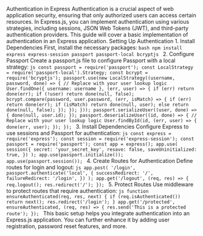 Authentication in Express Authentication is a crucial aspect of web application security, ensuring that only authorized users can access certain resources. In Express.js, you can implement authentication using various strategies, including sessions, JSON Web Tokens (JWT), and third-party authentication providers. This guide will cover a basic implementation of authentication in an Express application. Setting Up Authentication 1. Install Dependencies First, install the necessary packages: ```bash npm install express express-session passport passport-local bcryptjs ``` 2. Configure Passport Create a passport.js file to configure Passport with a local strategy: ```js const passport = require('passport'); const LocalStrategy = require('passport-local').Strategy; const bcrypt = require('bcryptjs'); passport.use(new LocalStrategy((username, password, done) => { // Replace with your user lookup logic User.findOne({ username: username }, (err, user) => { if (err) return done(err); if (!user) return done(null, false); bcrypt.compare(password, user.password, (err, isMatch) => { if (err) return done(err); if (isMatch) return done(null, user); else return done(null, false); }); }); })); passport.serializeUser((user, done) => { done(null, user.id); }); passport.deserializeUser((id, done) => { // Replace with your user lookup logic User.findById(id, (err, user) => { done(err, user); }); }); ``` 3. Install Dependencies Configure Express to use sessions and Passport for authentication: ```js const express = require('express'); const session = require('express-session'); const passport = require('passport'); const app = express(); app.use( session({ secret: 'your_secret_key', resave: false, saveUninitialized: true, }) ); app.use(passport.initialize()); app.use(passport.session()); ``` 4. Create Routes for Authentication Define routes for login and logout: ```js app.post( '/login', passport.authenticate('local', { successRedirect: '/', failureRedirect: '/login', }) ); app.get('/logout', (req, res) => { req.logout(); res.redirect('/'); }); ``` 5. Protect Routes Use middleware to protect routes that require authentication: ```js function ensureAuthenticated(req, res, next) { if (req.isAuthenticated()) return next(); res.redirect('/login'); } app.get('/protected', ensureAuthenticated, (req, res) => { res.send('This is a protected route'); }); ``` This basic setup helps you integrate authentication into an Express.js application. You can further enhance it by adding user registration, password reset features, and more.